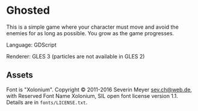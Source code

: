 # Ghosted

This is a simple game where your character must move
and avoid the enemies for as long as possible. You grow
as the game progresses.

Language: GDScript

Renderer: GLES 3 (particles are not available in GLES 2)

## Assets

Font is "Xolonium". Copyright &copy; 2011-2016 Severin Meyer <sev.ch@web.de>, with Reserved Font Name Xolonium, SIL open font license version 1.1. Details are in `fonts/LICENSE.txt`.
